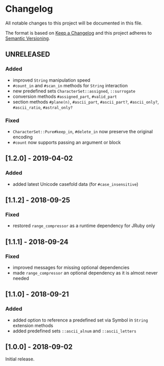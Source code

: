 # Changelog
All notable changes to this project will be documented in this file.

The format is based on [Keep a Changelog](http://keepachangelog.com/en/1.0.0/)
and this project adheres to [Semantic Versioning](http://semver.org/spec/v2.0.0.html).

## UNRELEASED

### Added
- improved `String` manipulation speed
- `#count_in` and `#scan_in` methods for `String` interaction
- new predefined sets `CharacterSet::assigned`, `::surrogate`
- conversion methods `#assigned_part`, `#valid_part`
- section methods `#plane(n)`, `#ascii_part`, `#ascii_part?`, `#ascii_only?`, `#ascii_ratio`, `#astral_only?`

### Fixed
- `CharacterSet::Pure#keep_in`, `#delete_in` now preserve the original encoding
- `#count` now supports passing an argument or block

## [1.2.0] - 2019-04-02

### Added
- added latest Unicode casefold data (for `#case_insensitive`)

## [1.1.2] - 2018-09-25

### Fixed
- restored `range_compressor` as a runtime dependency for JRuby only

## [1.1.1] - 2018-09-24

### Fixed
- improved messages for missing optional dependencies
- made `range_compressor` an optional dependency as it is almost never needed

## [1.1.0] - 2018-09-21

### Added
- added option to reference a predefined set via Symbol in `String` extension methods
- added predefined sets `::ascii_alnum` and `::ascii_letters`

## [1.0.0] - 2018-09-02
Initial release.

